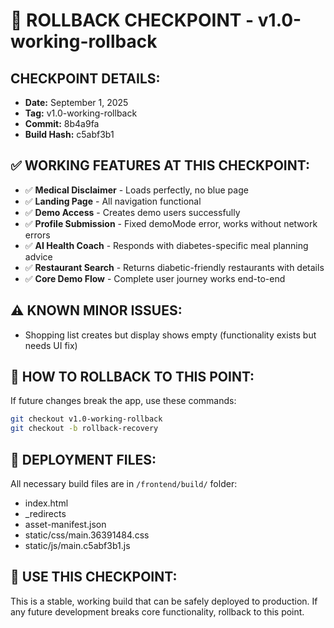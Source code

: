 # 🔄 ROLLBACK CHECKPOINT - v1.0-working-rollback

## **CHECKPOINT DETAILS:**
- **Date:** September 1, 2025
- **Tag:** v1.0-working-rollback  
- **Commit:** 8b4a9fa
- **Build Hash:** c5abf3b1

## **✅ WORKING FEATURES AT THIS CHECKPOINT:**
- ✅ **Medical Disclaimer** - Loads perfectly, no blue page
- ✅ **Landing Page** - All navigation functional
- ✅ **Demo Access** - Creates demo users successfully
- ✅ **Profile Submission** - Fixed demoMode error, works without network errors
- ✅ **AI Health Coach** - Responds with diabetes-specific meal planning advice
- ✅ **Restaurant Search** - Returns diabetic-friendly restaurants with details
- ✅ **Core Demo Flow** - Complete user journey works end-to-end

## **⚠️ KNOWN MINOR ISSUES:**
- Shopping list creates but display shows empty (functionality exists but needs UI fix)

## **🔄 HOW TO ROLLBACK TO THIS POINT:**
If future changes break the app, use these commands:
```bash
git checkout v1.0-working-rollback
git checkout -b rollback-recovery
```

## **📁 DEPLOYMENT FILES:**
All necessary build files are in `/frontend/build/` folder:
- index.html
- _redirects  
- asset-manifest.json
- static/css/main.36391484.css
- static/js/main.c5abf3b1.js

## **🎯 USE THIS CHECKPOINT:**
This is a stable, working build that can be safely deployed to production.
If any future development breaks core functionality, rollback to this point.